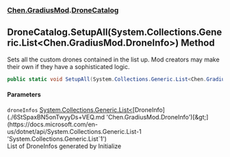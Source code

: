 ### [Chen.GradiusMod](./neHTXX+yFsk1RpXqjkv9zg.md 'Chen.GradiusMod').[DroneCatalog](./e4Rd6FCByUnS5tZmK8HU3A.md 'Chen.GradiusMod.DroneCatalog')
## DroneCatalog.SetupAll(System.Collections.Generic.List&lt;Chen.GradiusMod.DroneInfo&gt;) Method
Sets all the custom drones contained in the list up. Mod creators may make their own if they have a sophisticated logic.  
```csharp
public static void SetupAll(System.Collections.Generic.List<Chen.GradiusMod.DroneInfo> droneInfos);
```
#### Parameters
<a name='CpNMbwvg8z+5uZLee2TYVg'></a>
`droneInfos` [System.Collections.Generic.List&lt;](https://docs.microsoft.com/en-us/dotnet/api/System.Collections.Generic.List-1 'System.Collections.Generic.List`1')[DroneInfo](./6StSpaxBN5onTwyyDs+VEQ.md 'Chen.GradiusMod.DroneInfo')[&gt;](https://docs.microsoft.com/en-us/dotnet/api/System.Collections.Generic.List-1 'System.Collections.Generic.List`1')  
List of DroneInfos generated by Initialize  
  
